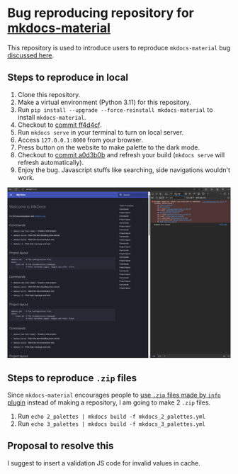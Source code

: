 # Bug reproducing repository for [mkdocs-material](https://squidfunk.github.io/mkdocs-material)

This repository is used to introduce users to reproduce `mkdocs-material` bug [discussed here](https://github.com/squidfunk/mkdocs-material/discussions/6644#discussioncomment-8121881).

## Steps to reproduce in local

1. Clone this repository.
2. Make a virtual environment (Python 3.11) for this repository.
3. Run `pip install --upgrade --force-reinstall mkdocs-material` to install `mkdocs-material`.
4. Checkout to [commit ff4d4cf](https://github.com/McDic/mkdocs-material-palette-bug-report-2024-01/tree/ff4d4cf8d253bab0cc74af9c0abbf9907c359871).
5. Run `mkdocs serve` in your terminal to turn on local server.
6. Access `127.0.0.1:8000` from your browser.
7. Press button on the website to make palette to the dark mode.
8. Checkout to [commit a0d3b0b](https://github.com/McDic/mkdocs-material-palette-bug-report-2024-01/tree/a0d3b0b6978b0222de4e5ca1bd8644520535cf92) and refresh your build (`mkdocs serve` will refresh automatically).
9. Enjoy the bug. Javascript stuffs like searching, side navigations wouldn't work.

![reproduced](./bug_reproduced.png)

## Steps to reproduce `.zip` files

Since `mkdocs-material` encourages people to [use `.zip` files made by `info` plugin](https://squidfunk.github.io/mkdocs-material/contributing/reporting-a-bug/#reproduction) instead of making a repository, I am going to make 2 `.zip` files.

1. Run `echo 2_palettes | mkdocs build -f mkdocs_2_palettes.yml`
2. Run `echo 3_palettes | mkdocs build -f mkdocs_3_palettes.yml`

## Proposal to resolve this

I suggest to insert a validation JS code for invalid values in cache.
